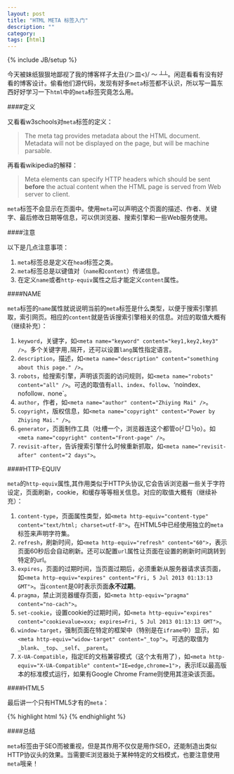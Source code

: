 ```yaml
---
layout: post
title: "HTML META 标签入门"
description: ""
category: 
tags: [html]
---
```

{% include JB/setup %}

今天被妹纸狠狠地鄙视了我的博客样子太丑(/＞皿<)/ ～ ┴┴。闲逛看看有没有好看的博客设计。偷看他们源代码，发现有好多`meta`标签都不认识，所以写一篇东西好好学习一下`html`中的`meta`标签究竟怎么用。

####定义

又看看w3schools对`meta`标签的定义：

> The meta tag provides metadata about the HTML document. Metadata will not be displayed on the page, but will be machine parsable.

再看看wikipedia的解释：

> Meta elements can specify HTTP headers which should be sent **before** the actual content when the HTML page is served from Web server to client.

`meta`标签不会显示在页面中。使用`meta`可以声明这个页面的描述、作者、关键字、最后修改日期等信息，可以供浏览器、搜索引擎和一些Web服务使用。

####注意

以下是几点注意事项：
1. `meta`标签总是定义在`head`标签之类。
2. `meta`标签总是以键值对（`name`和`content`）传递信息。
3. 在定义`name`或者`http-equiv`属性之后才能定义`content`属性。

####NAME

`meta`标签的`name`属性就说说明当前的`meta`标签是什么类型，以便于搜索引擎抓取，索引网页。相应的`content`就是告诉搜索引擎相关的信息。对应的取值大概有（继续补充）：

1. `keyword`，关键字，如`<meta name="keyword" content="key1,key2,key3" />`。多个关键字用`,`隔开，还可以设置`lang`属性指定语言。
2. `description`，描述，如`<meta name="description" content="something about this page." />`。
3. `robots`，给搜索引擎，声明该页面的访问规则，如`<meta name="robots" content="all" />`。可选的取值有`all`、`index`、`follow`、‘noindex`、`nofollow`、`none`。
4. `author`，作者，如`<meta name="author" content="Zhiying Mai" />`。
5. `copyright`，版权信息，如`<meta name="copyright" content="Power by Zhiying Mai." />`。
6. `generator`，页面制作工具（吐槽一个，浏览器连这个都管o(╯□╰)o）。如`<meta name="copyright" content="Front-page" />`。
7. `revisit-after`，告诉搜索引擎什么时候重新抓取，如`<meta name="revisit-after" content="2 days">`。

####HTTP-EQUIV

`meta`的`http-equiv`属性,其作用类似于HTTP头协议,它会告诉浏览器一些关于字符设定，页面刷新，cookie，和缓存等等相关信息。对应的取值大概有（继续补充）：

1. `content-type`，页面属性类型，如`<meta http-equiv="content-type" content="text/html; charset=utf-8">`。在HTML5中已经使用独立的`meta`标签来声明字符集。
2. `refresh`，刷新时间，如`<meta http-equiv="refresh" content="60">`，表示页面60秒后会自动刷新。还可以配置`url`属性让页面在设置的刷新时间跳转到特定的url。
3. `expires`，页面的过期时间，当页面过期后，必须重新从服务器请求该页面，如`<meta http-equiv="expires" content="Fri, 5 Jul 2013 01:13:13 GMT">`。当`content`是0时表示页面**永不过期**。
4. `pragma`，禁止浏览器缓存页面，如`<meta http-equiv="pragma" content="no-cach">`。
5. `set-cookie`，设置cookie的过期时间，如`<meta http-equiv="expires" content="cookievalue=xxx; expires=Fri, 5 Jul 2013 01:13:13 GMT">`。
6. `window-target`，强制页面在特定的框架中（特别是在`iframe`中）显示，如`<meta http-equiv="widow-target" content="_top">`。可选的取值为`_blank`、`_top`、`_self`、`_parent`。
7. `X-UA-Compatible`，指定IE的文档兼容模式（这个太有用了），如`<meta http-equiv="X-UA-Compatible" content="IE=edge,chrome=1">`，表示IE以最高版本的标准模式运行，如果有Google Chrome Frame则使用其渲染该页面。

####HTML5

最后讲一个只有HTML5才有的`meta`：

{% highlight html %}
<meta charset="utf-8" />
{% endhighlight %}

####总结

`meta`标签由于SEO而被重视，但是其作用不仅仅是用作SEO，还能制造出类似HTTP协议头的效果。当需要IE浏览器处于某种特定的文档模式，也要注意使用`meta`哦亲！
